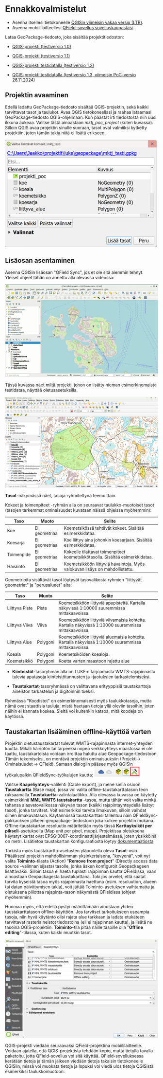 # Ennakkovalmistelut

- Asenna itsellesi tietokoneelle [QGISin viimeisin vakaa versio (LTR)](https://qgis.org/fi/site/forusers/download.html).
- Asenna mobiililaitteellesi [QField-sovellus sovelluskaupastasi](https://qfield.org/).

Lataa GeoPackage-tiedosto, joka sisältää projektitiedoston: 

- [QGIS-projekti (testiversio 1.0)](https://drive.google.com/file/d/1AhPhCEMgjQIsPpOFmD4X_MawTv5-8__5/view?usp=drive_link)

- [QGIS-projekti (testiversio 1.1)](https://drive.google.com/file/d/1i85eHRIsx55Jhv2ZX2lRRFiNJ339A9jW/view?usp=drive_link)

- [QGIS-projekti testidatalla (testiversio 1.2)](https://drive.google.com/file/d/1qCH10srvvDcI-jfA6n98BYMIKlSGte0a/view?usp=drive_link)

- [QGIS-projekti testidatalla (testiversio 1.3, viimeisin PoC-versio 26.11.2024)](https://drive.google.com/file/d/1EiWKy6cvu7USGtkZUUDgKxS6s9AgF27s/view?usp=drive_link)

## Projektin avaaminen

Edellä ladattu GeoPackage-tiedosto sisältää QGIS-projektin, sekä kaikki tarvittavat tasot ja taulukot. Avaa QGIS tietokoneellasi ja raahaa lataamasi GeoPackage-tiedosto QGIS-ohjelmaan. Kun päästät irti tiedostosta niin uusi ikkuna aukeaa. Valitse tästä ainoastaan *mktj_poc_project* (kuten kuvassa). Silloin QGIS avaa projektin sinulle suoraan, tasot ovat valmiiksi kytketty projektiin, joten tämän takia niitä ei lisätä erikseen.

[<img src="img/gpkg_drag_and_drop.png" width="500" />](img/gpkg_drag_and_drop.png)

## Lisäosan asentaminen
Asenna QGISin lisäosan "QField Sync", jos et ole sitä aiemmin tehnyt. Yleiset ohjeet tähän on annettu alla olevassa videossa:

![QField Sync lisäosan asentaminen](img/asenna_qfield_lisaosa.gif)

Tässä kuvassa näet miltä projekti, johon on lisätty hieman esimerkinomaista testidataa, näyttää oletusasetuksilla. 

![QGIS-projekti](img/qgis_projekti.png)

**Tasot**-näkymässä näet, tasoja ryhmiteltynä teemoittain.

Kokeet ja toimenpiteet -ryhmän alla on seuraavat taulukko-muotoiset tasot (tasojen tarkemmat ominaisuudet kuvataan näissä ohjeissa myöhemmin):

| Taso | Muoto | Selite |
|----------|----------|----------|
| Koe| Ei geometriaa| Koemetsikössä tehtävät kokeet. Sisältää esimerkkidataa. |
| Koesarja | Ei geometriaa | Koe liittyy aina johonkin koesarjaan. Sisältää esimerkkidataa.  |
| Toimenpide | Ei geometriaa | Kokeelle tilattavat toimenpiteet koemetsikkötasolla. Sisältää esimerkkidataa. |
| Havainto| Ei geometriaa| Koemetsikköön liittyviä havaintoja. Myös valokuvan lisäys on mahdollistettu. |

Geometrioita sisältävät tasot löytyvät tasovalikosta ryhmien "liittyvät geometriat" ja "perusalueet" alta:

|Taso | Muoto | Selite |
|----------|----------|----------|
| Liittyva Piste| Piste | Koemetsikköön liittyviä apupisteitä. Kartalla näkyvissä 1:10000 suuremmissa mittakaavoissa. |
| Liittyva Viiva| Viiva | Koemetsikköön liittyviä viivamaisia kohteita. Kartalla näkyvissä 1:10000 suuremmissa mittakaavoissa.|
| Liittyva Alue| Polygoni | Koemetsikköön liittyviä aluemaisia kohteita. Kartalla näkyvissä 1:10000 suuremmissa mittakaavoissa.|
| Koeala | Polygoni | Koemetsiköiden koealoja. |
| Koemetsikkö | Polygoni | Koetta varten maastoon rajattu alue |

- **Kiinteistöt**-tasoryhmän alla on LUKE:n tarjoamasta WMTS-rajapinnasta tulevia aputasoja kiinteistötunnusten ja -jaotuksien tarkastelemiseksi.

- **Taustakartat**-tasoryhmässä on valittavana erityyppisiä taustakarttoja aineiston tarkastelun ja digitoinnin tueksi.

Ryhmässä "Koodistot" on esimerkinomaisesti myös taulukkotasoja, mutta nämä ovat staattisia tauluja, mistä haetaan tietoja yllä oleviin tasoihin, joten näihin ei kannata koskea. Sieltä voi kuitenkin katsoa, mitä koodeja on käytössä.

## Taustakartan lisääminen offline-käyttöä varten

Projektin oletustaustakartat tulevat WMTS-rajapinnasta internet-yhteyden kautta. Mikäli häiriötön tai tarpeeksi nopea verkkoyhteys maastossa ei ole taattu, taustakartoista voidaan irroittaa haluttu alue Geopackage-tiedostoon. Tämän tekemiseksi, on mentävä  projektin ominaisuuksiin (Projekti-> Ominaisuudet -> QField). Samaan dialogiin pääsee myös QGISin työkalupalkin QFieldSync-työkalujen kautta: [<img src="img/qfieldsync_toolbar.png" width="150" />](img/qfieldsync_toolbar.png)

  
Valitse **Kaapeliyhteys**-välilehti (Cable export), ja mene siellä osioon **Taustakartta** (Base map), jossa voi valita offline-taustakarttatason teon ruksaamalla **Taustakartta**-valintalaatikko. Alla olevassa kuvassa on käytetty esimerkkinä **MML WMTS taustakartta** -tasoa, mutta tähän voit valita minkä tahansa alasvetovalikossa näkyvän tason (kaikki rajapintayhteydellä lisätyt tasot), jonka tarvitset. Voit esimerkiksi tarvita ilmakuvan, silloin vaihdat siihen ilmakuvatason. Käytännössä taustakarttasi tallentuu näin QFieldSync-pakkauksen jälkeen geopackage-tiedostoon joka kulkee projektin mukana. Offline-taustakartan resoluutio määritetään myös tässä **Karttayksiköt per pikseli**-asetuksella (Map unit per pixel, mupp). Projektissa oletuksena käytetyt kartat ovat EPSG:3067-koordinaattijärjestelmässä, joten yksikköinä on metri. Lisätietoa taustakartan konfiguraatiosta löytyy [dokumentaatiosta](https://docs.qfield.org/get-started/tutorials/get-started-qfs/#base-map-configuration)

Tarkista myös taustakartta-asetusten yläpuolella oleva **Tasot**-osio. Pitääksesi projektin mahdollisimman yksinkertaisena, "kevyenä", voit nyt valita **Toiminto**-tilasta (Action) "**Remove from project**" (Directly access data source -valinnan sijasta) tasolle, jonka äsken konfiguroit Geopackageen lisättäväksi. Silloin tasoa ei haeta tuplasti rajapinnan kautta QFieldissa, vaan ainoastaan Geopackagesta taustakarttana. Toki jos arvelet, että saatat tarvita kyseistä tasoa myös rajapinnasta haettuna (esim. resoluution, alueen tai datan päivittymisen takia), voit jättää Toiminto-asetuksen vaihtamatta ja oletuksena piilottaa rajapinta-tason näkymästä QFieldissa (ohjeet myöhemmin).

Huomaa myös, että edellä pystyi määrittämään ainostaan yhden taustakarttatason offline-käyttöön. Jos tarvitset tarkoitukseen useampia tasoja, niin hyvä käytäntö olisi rajata alue tarkkaan ja ladata etukäteen tarvittavat rasteriaineistot tiedostoina (eli ei rajapinnan kautta), ja lisätä ne tasoina QGIS-projektiin. **Toiminto**-tila pitää näille tasoille olla "**Offline editing**"-tilassa, kuten kaikki muutkin tasot.

![Projektin ominaisuudet](img/configure_basemap.png)

QGIS-projekti viedään seuraavaksi QField-projektina mobiililaitteelle. Voidaan ajatella, että QGIS-projektista tehdään kopio, mutta tietyllä tavalla paketoitu, jotta QField-sovellus voi sitä käyttää. QField-sovelluksessa kerätään tietoja ja tämän jälkeen viedään tietoja takaisin tietokoneelle QGISiin, missä voi muokata tietoja ja lopuksi voi viedä ulos tietoja QGISistä esimerkiksi taulukkomuotoon.